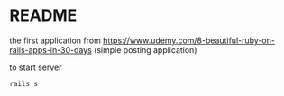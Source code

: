 # README

the first application from
https://www.udemy.com/8-beautiful-ruby-on-rails-apps-in-30-days
(simple posting application)


to start server
```
rails s
```